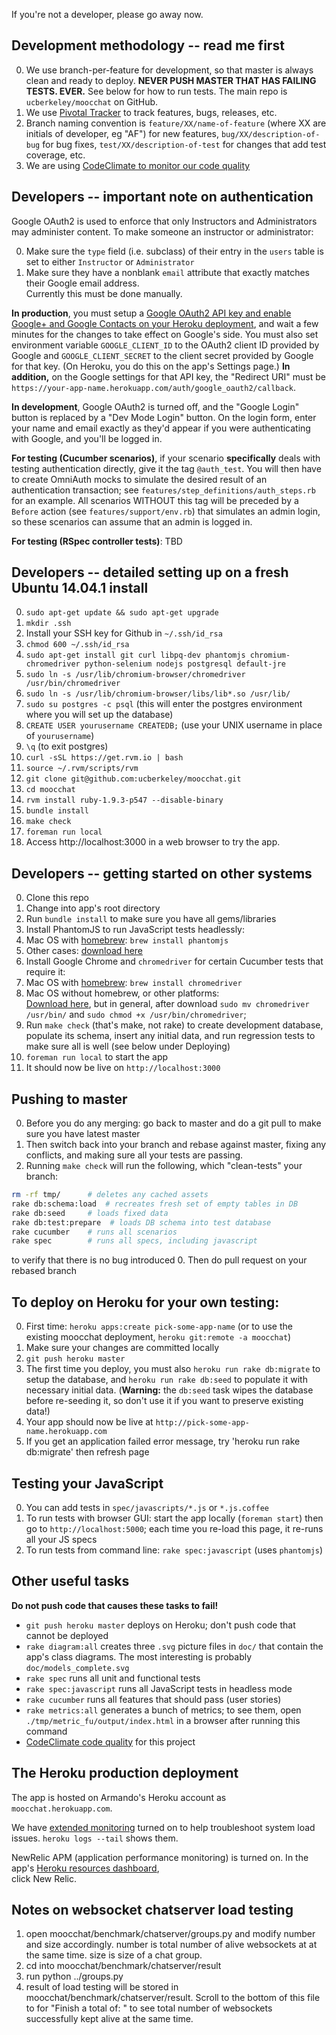 If you're not a developer, please go away now.

## Development methodology -- read me first

0. We use branch-per-feature for development, so that master is always
clean and ready to deploy.  **NEVER PUSH MASTER THAT HAS FAILING TESTS.
EVER.**  See below for how to run tests.  The main repo is
`ucberkeley/moocchat` on GitHub. 
0. We use [Pivotal
Tracker](https://www.pivotaltracker.com/s/projects/1100148) to track
features, bugs, releases, etc.
0. Branch naming convention is `feature/XX/name-of-feature` (where XX
are initials of developer, eg "AF") for new features,
`bug/XX/description-of-bug` for bug fixes,
`test/XX/description-of-test` for changes that add test coverage, etc.
0. We are using [CodeClimate to monitor our code
quality](https://codeclimate.com/github/ucberkeley/moocchat)

## Developers -- important note on authentication

Google OAuth2 is used to enforce that only Instructors and
Administrators may administer content.  To make someone an instructor or
administrator:

0. Make sure the `type` field (i.e. subclass) of their entry
in the `users` table is set to either `Instructor` or `Administrator`
0. Make sure they have a nonblank `email` attribute that exactly
matches their Google email address.  
Currently this must be done manually.

**In production**, you must setup a [Google OAuth2 API
key and enable Google+ and Google Contacts on your Heroku
deployment](https://github.com/zquestz/omniauth-google-oauth2), and wait
a few minutes for the changes to take effect on Google's side.
You must also set environment variable `GOOGLE_CLIENT_ID` to the OAuth2 client ID
provided by Google and `GOOGLE_CLIENT_SECRET` to the client secret
provided by Google for that key.  (On Heroku, you do this
on the app's Settings page.)  **In addition,** on the
Google settings for that API key, the
"Redirect URI" must be
`https://your-app-name.herokuapp.com/auth/google_oauth2/callback`.

**In development**, Google OAuth2 is turned off, and the "Google Login"
button is replaced by a "Dev Mode Login" button.  On the login form,
enter your name and email exactly as they'd appear if you were
authenticating with Google, and you'll be logged in.

**For testing (Cucumber scenarios)**, if your scenario **specifically**
deals with testing authentication directly, give it the tag
`@auth_test`.  You will then have to create OmniAuth mocks to simulate
the desired result of an authentication transaction; see
`features/step_definitions/auth_steps.rb` for an example.  All
scenarios WITHOUT this tag will be preceded by a `Before` action (see
`features/support/env.rb`) that simulates an admin login, so these
scenarios can assume that an admin is logged in.

**For testing (RSpec controller tests)**:  TBD

## Developers -- detailed setting up on a fresh Ubuntu 14.04.1 install

0. `sudo apt-get update && sudo apt-get upgrade`
0. `mkdir .ssh`
0. Install your SSH key for Github in `~/.ssh/id_rsa`
0. `chmod 600 ~/.ssh/id_rsa`
0. `sudo apt-get install git curl libpq-dev phantomjs chromium-chromedriver python-selenium nodejs postgresql default-jre`
0. `sudo ln -s /usr/lib/chromium-browser/chromedriver /usr/bin/chromedriver`
0. `sudo ln -s /usr/lib/chromium-browser/libs/lib*.so /usr/lib/`
0. `sudo su postgres -c psql` (this will enter the postgres environment where you will set up the database)
0. `CREATE USER yourusername CREATEDB;` (use your UNIX username in place of `yourusername`)
0. `\q` (to exit postgres)
0. `curl -sSL https://get.rvm.io | bash`
0. `source ~/.rvm/scripts/rvm`
0. `git clone git@github.com:ucberkeley/moocchat.git`
0. `cd moocchat`
0. `rvm install ruby-1.9.3-p547 --disable-binary`
0. `bundle install`
0. `make check`
0. `foreman run local`
0. Access http://localhost:3000 in a web browser to try the app.

## Developers -- getting started on other systems

0. Clone this repo
0. Change into app's root directory
0. Run `bundle install` to make sure you have all gems/libraries
0. Install PhantomJS to run JavaScript tests headlessly:
  1. Mac OS with [homebrew](http://brew.sh): `brew install phantomjs`
  1. Other cases: [download here](phantomjs.org/download.html)
0. Install Google Chrome and `chromedriver` for certain Cucumber tests
that require it:
  1. Mac OS with [homebrew](http://brew.sh): `brew install chromedriver`
  1. Mac OS without homebrew, or other platforms:   
  [Download here](https://code.google.com/p/selenium/wiki/ChromeDriver), but in
  general, after download `sudo mv chromedriver /usr/bin/` and `sudo chmod +x /usr/bin/chromedriver`;
0. Run `make check` (that's make, not rake) to create development
database, populate its schema, insert any initial data, and run
regression tests to make sure all is well (see below under Deploying)
0. `foreman run local` to start the app
0. It should now be live on `http://localhost:3000`

## Pushing to master

0. Before you do any merging:  go back to master and do a git pull to make sure you have latest master
0. Then switch back into your branch and rebase against master, fixing any conflicts, and making sure all your tests are passing.
0. Running `make check` will run the following, which "clean-tests" your branch:

```bash
rm -rf tmp/      # deletes any cached assets
rake db:schema:load  # recreates fresh set of empty tables in DB
rake db:seed     # loads fixed data
rake db:test:prepare  # loads DB schema into test database
rake cucumber    # runs all scenarios
rake spec        # runs all specs, including javascript
```

to verify that there is no bug introduced
0. Then do pull request on your rebased branch

## To deploy on Heroku for your own testing:

0. First time: `heroku apps:create pick-some-app-name` (or to use the existing moocchat deployment, `heroku git:remote -a moocchat`)
0. Make sure your changes are committed locally
0. `git push heroku master`
0. The first time you deploy, you must also `heroku run rake db:migrate`
to setup the database, and `heroku run rake db:seed` to populate it with
necessary initial data.  (**Warning:**  the `db:seed` task wipes the
database before re-seeding it, so don't use it if you want to preserve
existing data!)
0. Your app should now be live at `http://pick-some-app-name.herokuapp.com`
0. If you get an application failed error message, try 'heroku run rake db:migrate' then refresh page

## Testing your JavaScript

0. You can add tests in `spec/javascripts/*.js` or `*.js.coffee`
0. To run tests with browser GUI: start the app locally (`foreman start`)
then go to `http://localhost:5000`; each
time you re-load this page, it re-runs all your JS specs
0. To run tests from command line: `rake spec:javascript` (uses
`phantomjs`) 

## Other useful tasks

**Do not push code that causes these tasks to fail!**

* `git push heroku master` deploys on Heroku; don't push code that
cannot be deployed
* `rake diagram:all` creates three `.svg` picture files in `doc/` that
contain the app's class diagrams.  The most interesting is probably `doc/models_complete.svg`
* `rake spec` runs all unit and functional tests
* `rake spec:javascript` runs all JavaScript tests in headless mode
* `rake cucumber` runs all features that should pass (user stories)
* `rake metrics:all` generates a bunch of metrics; to see them, open
`./tmp/metric_fu/output/index.html` in a browser after running this
command
* [CodeClimate code
quality](https://codeclimate.com/github/ucberkeley/moocchat) for this project

## The Heroku production deployment

The app is hosted on Armando's Heroku account as
`moocchat.herokuapp.com`.

We have [extended monitoring](https://devcenter.heroku.com/articles/log-runtime-metrics) 
turned on to help troubleshoot system load issues.  `heroku logs --tail`
shows them.

NewRelic APM (application performance monitoring) is turned on.  In
the app's [Heroku resources
dashboard](https://dashboard-next.heroku.com/apps/moocchat/resources),  
click New Relic.

## Notes on websocket chatserver load testing
1. open moocchat/benchmark/chatserver/groups.py and modify number and size accordingly. number is total number of alive websockets at at the same time. size is size of a chat group.
2. cd into moocchat/benchmark/chatserver/result
3. run python ../groups.py
4. result of load testing will be stored in moocchat/benchmark/chatserver/result. Scroll to the bottom of this file to for "Finish a total of: " to see total number of websockets successfully kept alive at the same time.


